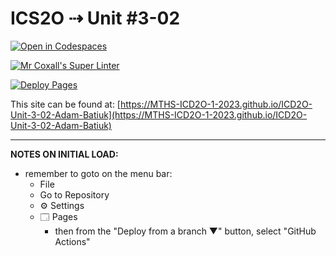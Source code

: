 # ICS2O ⇢ Unit #3-02

[![Open in Codespaces](https://classroom.github.com/assets/launch-codespace-7f7980b617ed060a017424585567c406b6ee15c891e84e1186181d67ecf80aa0.svg)](https://classroom.github.com/open-in-codespaces?assignment_repo_id=14584523)

[![Mr Coxall's Super Linter](https://github.com/MTHS-ICD2O-1-2023/ICD2O-Unit-3-02-Adam-Batiuk/workflows/Mr%20Coxall's%20Super%20Linter/badge.svg)](https://github.com/MTHS-ICD2O-1-2023/ICD2O-Unit-3-02-Adam-Batiuk/actions)

[![Deploy Pages](https://github.com/MTHS-ICD2O-1-2023/ICD2O-Unit-3-02-Adam-Batiuk/workflows/Deploy%20Pages/badge.svg)](https://github.com/MTHS-ICD2O-1-2023/ICD2O-Unit-3-02-Adam-Batiuk/actions)

This site can be found at: [https://MTHS-ICD2O-1-2023.github.io/ICD2O-Unit-3-02-Adam-Batiuk](https://MTHS-ICD2O-1-2023.github.io/ICD2O-Unit-3-02-Adam-Batiuk)

---

**NOTES ON INITIAL LOAD:**
- remember to goto on the menu bar:
  - File
  - Go to Repository
  - ⚙ Settings
  - 🗔 Pages
    - then from the "Deploy from a branch ▼" button, select "GitHub Actions"
